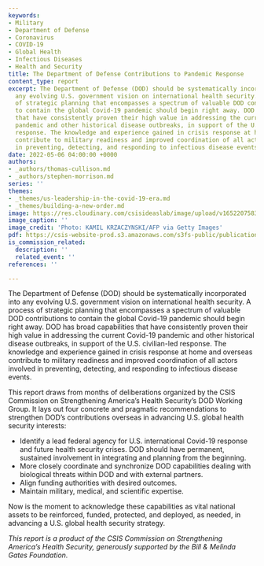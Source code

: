 ```yaml
---
keywords:
- Military
- Department of Defense
- Coronavirus
- COVID-19
- Global Health
- Infectious Diseases
- Health and Security
title: The Department of Defense Contributions to Pandemic Response
content_type: report
excerpt: The Department of Defense (DOD) should be systematically incorporated into
  any evolving U.S. government vision on international health security. A process
  of strategic planning that encompasses a spectrum of valuable DOD contributions
  to contain the global Covid-19 pandemic should begin right away. DOD has broad capabilities
  that have consistently proven their high value in addressing the current Covid-19
  pandemic and other historical disease outbreaks, in support of the U.S. civilian-led
  response. The knowledge and experience gained in crisis response at home and overseas
  contribute to military readiness and improved coordination of all actors involved
  in preventing, detecting, and responding to infectious disease events.
date: 2022-05-06 04:00:00 +0000
authors:
- _authors/thomas-cullison.md
- _authors/stephen-morrison.md
series: ''
themes:
- _themes/us-leadership-in-the-covid-19-era.md
- _themes/building-a-new-order.md
image: https://res.cloudinary.com/csisideaslab/image/upload/v1652207583/health-commission/GettyImages-1230957197_ooz3r6.jpg
image_caption: ''
image_credit: 'Photo: KAMIL KRZACZYNSKI/AFP via Getty Images'
pdf: https://csis-website-prod.s3.amazonaws.com/s3fs-public/publication/220506_Cullison_DOD_Contributions_Pandemic.pdf?6ZQ8sjVZi_u9X61SHfJghstd7iLI.nmo
is_commission_related:
  description: ''
  related_event: ''
references: ''

---
```

The Department of Defense (DOD) should be systematically incorporated into any evolving U.S. government vision on international health security. A process of strategic planning that encompasses a spectrum of valuable DOD contributions to contain the global Covid-19 pandemic should begin right away. DOD has broad capabilities that have consistently proven their high value in addressing the current Covid-19 pandemic and other historical disease outbreaks, in support of the U.S. civilian-led response. The knowledge and experience gained in crisis response at home and overseas contribute to military readiness and improved coordination of all actors involved in preventing, detecting, and responding to infectious disease events.   
   
This report draws from months of deliberations organized by the CSIS Commission on Strengthening America’s Health Security’s DOD Working Group. It lays out four concrete and pragmatic recommendations to strengthen DOD’s contributions overseas in advancing U.S. global health security interests:   
 

* Identify a lead federal agency for U.S. international Covid-19 response and future health security crises. DOD should have permanent, sustained involvement in integrating and planning from the beginning.
* More closely coordinate and synchronize DOD capabilities dealing with biological threats within DOD and with external partners.
* Align funding authorities with desired outcomes.
* Maintain military, medical, and scientific expertise.

Now is the moment to acknowledge these capabilities as vital national assets to be reinforced, funded, protected, and deployed, as needed, in advancing a U.S. global health security strategy.   
  
_This report is a product of the CSIS Commission on Strengthening America’s Health Security, generously supported by the Bill & Melinda Gates Foundation._